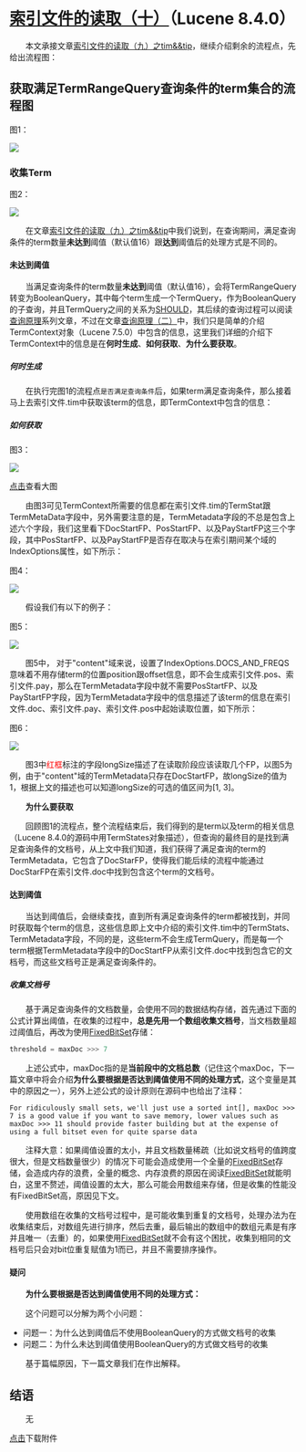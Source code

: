 # [索引文件的读取（十）](https://www.amazingkoala.com.cn/Lucene/Search/)（Lucene 8.4.0）

&emsp;&emsp;本文承接文章[索引文件的读取（九）之tim&&tip](https://www.amazingkoala.com.cn/Lucene/Search/2020/0810/160.html)，继续介绍剩余的流程点，先给出流程图：

## 获取满足TermRangeQuery查询条件的term集合的流程图

图1：

<img src="http://www.amazingkoala.com.cn/uploads/lucene/Search/索引文件的读取/索引文件的读取（十）/1.png">

### 收集Term

图2：

<img src="http://www.amazingkoala.com.cn/uploads/lucene/Search/索引文件的读取/索引文件的读取（十）/2.png">

&emsp;&emsp;在文章[索引文件的读取（九）之tim&&tip](https://www.amazingkoala.com.cn/Lucene/Search/2020/0810/160.html)中我们说到，在查询期间，满足查询条件的term数量**未达到**阈值（默认值16）跟**达到**阈值后的处理方式是不同的。

#### 未达到阈值

&emsp;&emsp;当满足查询条件的term数量**未达到**阈值（默认值16），会将TermRangeQuery转变为BooleanQuery，其中每个term生成一个TermQuery，作为BooleanQuery的子查询，并且TermQuery之间的关系为[SHOULD](https://www.amazingkoala.com.cn/Lucene/Search/2018/1211/25.html)，其后续的查询过程可以阅读[查询原理](https://www.amazingkoala.com.cn/Lucene/Search/2019/0821/87.html)系列文章，不过在文章[查询原理（二）](https://www.amazingkoala.com.cn/Lucene/Search/2019/0821/87.html)中，我们只是简单的介绍TermContext对象（Lucene 7.5.0）中包含的信息，这里我们详细的介绍下TermContext中的信息是在**何时生成**、**如何获取**、**为什么要获取**。

##### 何时生成

&emsp;&emsp;在执行完图1的流程点`是否满足查询条件`后，如果term满足查询条件，那么接着马上去索引文件.tim中获取该term的信息，即TermContext中包含的信息：

##### 如何获取

图3：

<img src="http://www.amazingkoala.com.cn/uploads/lucene/Search/索引文件的读取/索引文件的读取（十）/3.png">

[点击](http://www.amazingkoala.com.cn/uploads/lucene/Search/索引文件的读取/索引文件的读取（十）/tim.html)查看大图

&emsp;&emsp;由图3可见TermContext所需要的信息都在索引文件.tim的TermStat跟TermMetaData字段中，另外需要注意的是，TermMetadata字段的不总是包含上述六个字段，我们这里看下DocStartFP、PosStartFP、以及PayStartFP这三个字段，其中PosStartFP、以及PayStartFP是否存在取决与在索引期间某个域的IndexOptions属性，如下所示：

图4：

<img src="http://www.amazingkoala.com.cn/uploads/lucene/Search/索引文件的读取/索引文件的读取（十）/4.png">

&emsp;&emsp;假设我们有以下的例子：

图5：

<img src="http://www.amazingkoala.com.cn/uploads/lucene/Search/索引文件的读取/索引文件的读取（十）/5.png">

&emsp;&emsp;图5中， 对于"content"域来说，设置了IndexOptions.DOCS_AND_FREQS意味着不用存储term的位置position跟offset信息，即不会生成索引文件.pos、索引文件.pay，那么在TermMetadata字段中就不需要PosStartFP、以及PayStartFP字段，因为TermMetadata字段中的信息描述了该term的信息在索引文件.doc、索引文件.pay、索引文件.pos中起始读取位置，如下所示：

图6：

<img src="http://www.amazingkoala.com.cn/uploads/lucene/Search/索引文件的读取/索引文件的读取（十）/6.png">

&emsp;&emsp;图3中<font color=red>红框</font>标注的字段longSize描述了在读取阶段应该读取几个FP，以图5为例，由于"content"域的TermMetadata只存在DocStartFP，故longSize的值为1，根据上文的描述也可以知道longSize的可选的值区间为[1, 3]。

&emsp;&emsp;**为什么要获取**

&emsp;&emsp;回顾图1的流程点，整个流程结束后，我们得到的是term以及term的相关信息（Lucene 8.4.0的源码中用TermStates对象描述），但查询的最终目的是找到满足查询条件的文档号，从上文中我们知道，我们获得了满足查询的term的TermMetadata，它包含了DocStarFP，使得我们能后续的流程中能通过DocStarFP在索引文件.doc中找到包含这个term的文档号。

#### 达到阈值

&emsp;&emsp;当达到阈值后，会继续查找，直到所有满足查询条件的term都被找到，并同时获取每个term的信息，这些信息即上文中介绍的索引文件.tim中的TermStats、TermMetadata字段，不同的是，这些term不会生成TermQuery，而是每一个term根据TermMetadata字段中的DocStartFP从索引文件.doc中找到包含它的文档号，而这些文档号正是满足查询条件的。

##### 收集文档号

&emsp;&emsp;基于满足查询条件的文档数量，会使用不同的数据结构存储，首先通过下面的公式计算出阈值，在收集的过程中，**总是先用一个数组收集文档号**，当文档数量超过阈值后，再改为使用[FixedBitSet](https://www.amazingkoala.com.cn/Lucene/gongjulei/2019/0404/45.html)存储：

```java
threshold = maxDoc >>> 7
```

&emsp;&emsp;上述公式中，maxDoc指的是**当前段中的文档总数**（记住这个maxDoc，下一篇文章中将会介绍**为什么要根据是否达到阈值使用不同的处理方式**，这个变量是其中的原因之一），另外上述公式的设计原则在源码中也给出了注释：

```text
For ridiculously small sets, we'll just use a sorted int[], maxDoc >>> 7 is a good value if you want to save memory, lower values such as maxDoc >>> 11 should provide faster building but at the expense of using a full bitset even for quite sparse data
```
&emsp;&emsp;注释大意：如果阈值设置的太小，并且文档数量稀疏（比如说文档号的值跨度很大，但是文档数量很少）的情况下可能会造成使用一个全量的[FixedBitSet](https://www.amazingkoala.com.cn/Lucene/gongjulei/2019/0404/45.html)存储，会造成内存的浪费，全量的概念、内存浪费的原因在阅读[FixedBitSet](https://www.amazingkoala.com.cn/Lucene/gongjulei/2019/0404/45.html)就能明白，这里不赘述，阈值设置的太大，那么可能会用数组来存储，但是收集的性能没有FixedBitSet高，原因见下文。

&emsp;&emsp;使用数组在收集的文档号过程中，是可能收集到重复的文档号，处理办法为在收集结束后，对数组先进行排序，然后去重，最后输出的数组中的数组元素是有序并且唯一（去重）的，如果使用[FixedBitSet](https://www.amazingkoala.com.cn/Lucene/gongjulei/2019/0404/45.html)就不会有这个困扰，收集到相同的文档号后只会对bit位重复赋值为1而已，并且不需要排序操作。

#### 疑问

&emsp;&emsp;**为什么要根据是否达到阈值使用不同的处理方式：**

&emsp;&emsp;这个问题可以分解为两个小问题：

- 问题一：为什么达到阈值后不使用BooleanQuery的方式做文档号的收集
- 问题二：为什么未达到阈值使用BooleanQuery的方式做文档号的收集

&emsp;&emsp;基于篇幅原因，下一篇文章我们在作出解释。

## 结语

&emsp;&emsp;无

[点击](http://www.amazingkoala.com.cn/attachment/Lucene/Search/索引文件的读取（十）/索引文件的读取（十）.zip)下载附件


